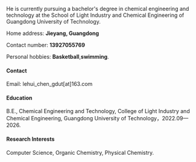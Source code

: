 He is currently pursuing a bachelor's degree in chemical engineering and technology at the School of Light Industry and Chemical Engineering of Guangdong University of Technology.

Home address:  **Jieyang, Guangdong**

Contact number:  **13927055769**

Personal hobbies:  **Basketball**,**swimming**.

#### Contact

Email: lehui_chen_gdut[at]163.com

#### Education
B.E., Chemical Engineering and Technology, College of Light Industry and Chemical Engineering, Guangdong University of Technology，2022.09—2026.

#### Research Interests
Computer Science, Organic Chemistry, Physical Chemistry.

